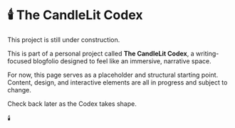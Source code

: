 # 🕯️ The CandleLit Codex

This project is still under construction.

This is part of a personal project called **The CandleLit Codex**, a writing-focused blogfolio designed to feel like an immersive, narrative space.

For now, this page serves as a placeholder and structural starting point. Content, design, and interactive elements are all in progress and subject to change.

Check back later as the Codex takes shape.

🕯️